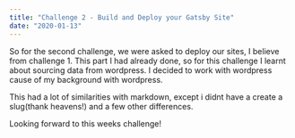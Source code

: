 ```yaml
---
title: "Challenge 2 - Build and Deploy your Gatsby Site"
date: "2020-01-13"
---
```


So for the second challenge, we were asked to deploy our sites, I believe from challenge 1. This part I had already done, so for this challenge I learnt about sourcing data from wordpress. I decided to work with wordpress cause of my background with wordpress.

This had a lot of similarities with markdown, except i didnt have a create a slug(thank heavens!) and a few other differences.

Looking forward to this weeks challenge!